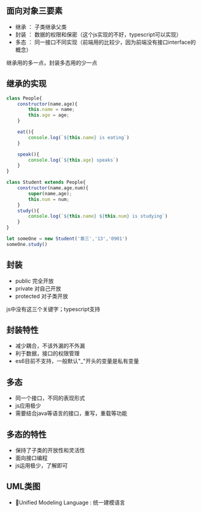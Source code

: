 ## 面向对象三要素

* 继承 ： 子类继承父类
* 封装 ： 数据的权限和保密（这个js实现的不好，typescript可以实现）
* 多态 ： 同一接口不同实现（前端用的比较少，因为前端没有接口interface的概念）

继承用的多一点，封装多态用的少一点

## 继承的实现

```js
class People{
    constructor(name,age){
        this.name = name;
        this.age = age;
    }

    eat(){
        console.log(`${this.name} is eating`)
    }

    speak(){
        console.log(`${this.age} speaks`)
    }
}

class Student extends People{
    constructor(name,age,num){
        super(name,age);
        this.num = num;
    }
    study(){
        console.log(`${this.name} ${this.num} is studying`)
    }
}

let someOne = new Student('章三','13','0901')
someOne.study()

```

## 封装

* public 完全开放
* private 对自己开放
* protected 对子类开放

js中没有这三个关键字；typescript支持

## 封装特性

* 减少耦合，不该外漏的不外漏
* 利于数据，接口的权限管理
* es6目前不支持，一般默认"_"开头的变量是私有变量

## 多态

* 同一个接口，不同的表现形式
* js应用极少
* 需要结合java等语言的接口，重写，重载等功能

## 多态的特性

* 保持了子类的开放性和灵活性
* 面向接口编程
* js运用极少，了解即可


## UML类图

* Unified Modeling Language : 统一建模语言